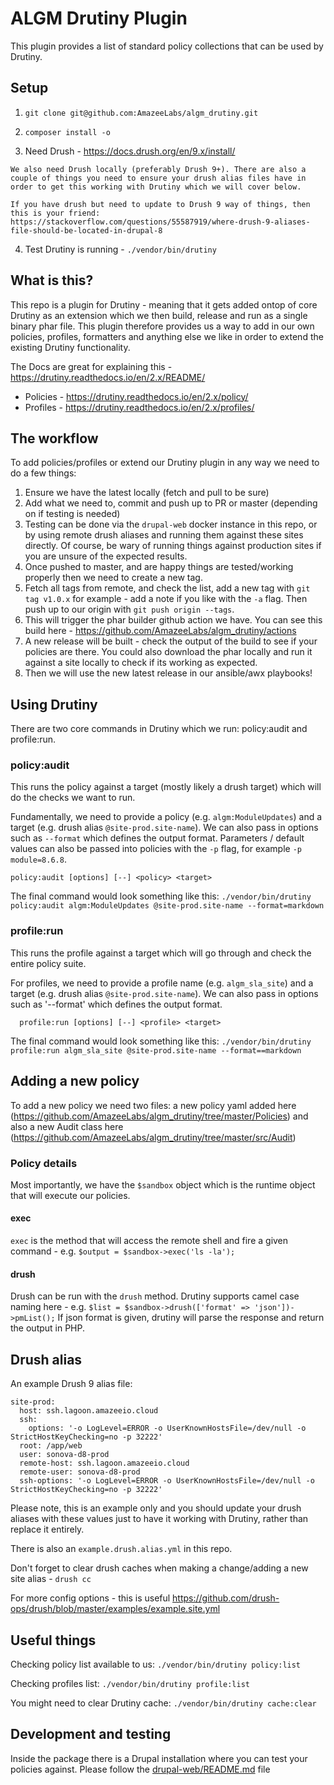 # ALGM Drutiny Plugin

This plugin provides a list of standard policy collections that can be used by Drutiny.


## Setup

  1. `git clone git@github.com:AmazeeLabs/algm_drutiny.git`

  2. `composer install -o`

  3. Need Drush - https://docs.drush.org/en/9.x/install/

    We also need Drush locally (preferably Drush 9+). There are also a couple of things you need to ensure your drush alias files have in order to get this working with Drutiny which we will cover below.

    If you have drush but need to update to Drush 9 way of things, then this is your friend:
    https://stackoverflow.com/questions/55587919/where-drush-9-aliases-file-should-be-located-in-drupal-8

  4. Test Drutiny is running - `./vendor/bin/drutiny`


## What is this?

This repo is a plugin for Drutiny - meaning that it gets added ontop of core Drutiny as an extension which we then build, release and run as a single binary phar file. This plugin therefore provides us a way to add in our own policies, profiles, formatters and anything else we like in order to extend the existing Drutiny functionality.

The Docs are great for explaining this - https://drutiny.readthedocs.io/en/2.x/README/

- Policies - https://drutiny.readthedocs.io/en/2.x/policy/
- Profiles - https://drutiny.readthedocs.io/en/2.x/profiles/


## The workflow

To add policies/profiles or extend our Drutiny plugin in any way we need to do a few things:

  1. Ensure we have the latest locally (fetch and pull to be sure)
  2. Add what we need to, commit and push up to PR or master (depending on if testing is needed)
  3. Testing can be done via the `drupal-web` docker instance in this repo, or by using remote drush aliases and running them against these sites directly. Of course, be wary of running things against production sites if you are unsure of the expected results.
  4. Once pushed to master, and are happy things are tested/working properly then we need to create a new tag.
  5. Fetch all tags from remote, and check the list, add a new tag with `git tag v1.0.x` for example - add a note  if you like with the `-a` flag. Then push up to our origin with `git push origin --tags`.
  6. This will trigger the phar builder github action we have. You can see this build here - https://github.com/AmazeeLabs/algm_drutiny/actions
  7. A new release will be built - check the output of the build to see if your policies are there. You could also download the phar locally and run it against a site locally to check if its working as expected.
  8. Then we will use the new latest release in our ansible/awx playbooks!


## Using Drutiny

There are two core commands in Drutiny which we run: policy:audit and profile:run.

### policy:audit

This runs the policy against a target (mostly likely a drush target) which will do the checks we want to run.

Fundamentally, we need to provide a policy (e.g. `algm:ModuleUpdates`) and a target (e.g. drush alias `@site-prod.site-name`). We can also pass in options such as `--format` which defines the output format. Parameters / default values can also be passed into policies with the `-p` flag, for example `-p module=8.6.8`.

`policy:audit [options] [--] <policy> <target>`

The final command would look something like this:
`./vendor/bin/drutiny policy:audit algm:ModuleUpdates @site-prod.site-name --format=markdown`

### profile:run

This runs the profile against a target which will go through and check the entire policy suite.

For profiles, we need to provide a profile name (e.g. `algm_sla_site`) and a target (e.g. drush alias `@site-prod.site-name`). We can also pass in options such as '--format' which defines the output format.

`  profile:run [options] [--] <profile> <target>`

The final command would look something like this:
`./vendor/bin/drutiny profile:run algm_sla_site @site-prod.site-name --format==markdown`


## Adding a new policy

To add a new policy we need two files: a new policy yaml added here (https://github.com/AmazeeLabs/algm_drutiny/tree/master/Policies) and also a new Audit class here (https://github.com/AmazeeLabs/algm_drutiny/tree/master/src/Audit)

### Policy details

Most importantly, we have the `$sandbox` object which is the runtime object that will execute our policies.

#### exec
`exec` is the method that will access the remote shell and fire a given command - e.g. `$output = $sandbox->exec('ls -la');`

#### drush
Drush can be run with the `drush` method. Drutiny supports camel case naming here - e.g. `$list = $sandbox->drush(['format' => 'json'])->pmList();`
If json format is given, drutiny will parse the response and return the output in PHP.


## Drush alias

An example Drush 9 alias file:

```
site-prod:
  host: ssh.lagoon.amazeeio.cloud
  ssh:
    options: '-o LogLevel=ERROR -o UserKnownHostsFile=/dev/null -o StrictHostKeyChecking=no -p 32222'
  root: /app/web
  user: sonova-d8-prod
  remote-host: ssh.lagoon.amazeeio.cloud
  remote-user: sonova-d8-prod
  ssh-options: '-o LogLevel=ERROR -o UserKnownHostsFile=/dev/null -o StrictHostKeyChecking=no -p 32222'
```

Please note, this is an example only and you should update your drush aliases with these values just to have it working with Drutiny, rather than replace it entirely.

There is also an `example.drush.alias.yml` in this repo.

Don't forget to clear drush caches when making a change/adding a new site alias - `drush cc`

For more config options - this is useful https://github.com/drush-ops/drush/blob/master/examples/example.site.yml


## Useful things

Checking policy list available to us:
    `./vendor/bin/drutiny policy:list`

Checking profiles list:
    `./vendor/bin/drutiny profile:list`

You might need to clear Drutiny cache:
    `./vendor/bin/drutiny cache:clear`


## Development and testing

Inside the package there is a Drupal installation where you can test
your policies against. Please follow the
[drupal-web/README.md](drupal-web/README.md) file
